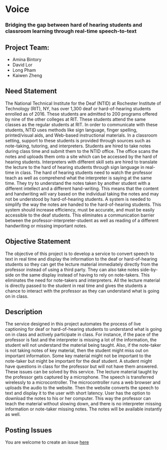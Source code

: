 # Voice

### Bridging the gap between hard of hearing students and classroom learning through real-time speech-to-text

## Project Team:

* Amina Bintory 
* David Lor 
* Long Pham
* Kaiwen Zheng

## Need Statement

The National Technical Institute for the Deaf (NTID) at Rochester Institute of Technology (RIT), NY, has over 1,300 deaf or hard-of-hearing students enrolled as of 2016. These students are admitted to 200 programs offered by nine of the other colleges at RIT. These students attend the same classes as the regular students at RIT. In order to communicate with these students, NTID uses methods like sign language, finger spelling, printed/visual aids, and Web-based instructional materials. In a classroom setting, support to these students is provided through sources such as note-taking, tutoring, and interpreters. Students are hired to take notes during class time and submit them to the NTID office. The office scans the notes and uploads them onto a site which can be accessed by the hard of hearing students. Interpreters with different skill sets are hired to translate the lecture to the hard of hearing students through sign language in real-time in class. The hard of hearing students need to watch the professor teach as well as comprehend what the interpreter is saying at the same time. They try to understand the notes taken by another student with a different intellect and a different hand-writing. This means that the content and handwriting will vary based on the individual taking the notes and may not be understood by hard-of-hearing students. A system is needed to simplify the way the notes are handed to the hard-of-hearing students. This system should increase efficiency, must be accurate, and must be easily accessible to the deaf students. This eliminates a communication barrier between the professor-interpreter-student as well as reading of a different handwriting or missing important notes. 

## Objective Statement

The objective of this project is to develop a service to convert speech to text in real time and display the information to the deaf or hard-of-hearing students so they can get the lecture material immediately directly from the professor instead of using a third party. They can also take notes side-by-side on the same display instead of having to rely on note-takers. This eliminates the need for note-takers and interpreters. All the lecture material is directly passed to the student in real time and gives the students a chance to interact with the professor as they can understand what is going on in class.

## Description

The service designed in this project automates the process of live captioning for deaf or hard-of-hearing students to understand what is going on in class and actively participate in class. For instance, if the pace of the professor is fast and the interpreter is missing a lot of the information, the student will not understand the material being taught. Also, if the note-taker is not taking notes of key material, then the student might miss out on important information. Some key material might not be important to the note-taker but might be important for the deaf student. A student might have questions in class for the professor but will not have them answered. These issues can be solved by this service. The lecture material taught by the professor gets captured by a microphone. The speech is transferred wirelessly to a microcontroller. The microcontroller runs a web browser and uploads the audio to the website. Then the website converts the speech to text and display it to the user with short latency. User has the option to download the notes to his or her computer. This way the professor can teach the material without slowing down, and there is no interpreter missing information or note-taker missing notes. The notes will be available instantly as well. 

## Posting Issues

You are welcome to create an issue [here](https://github.com/kaiwen2times/schwifty-public/issues)


